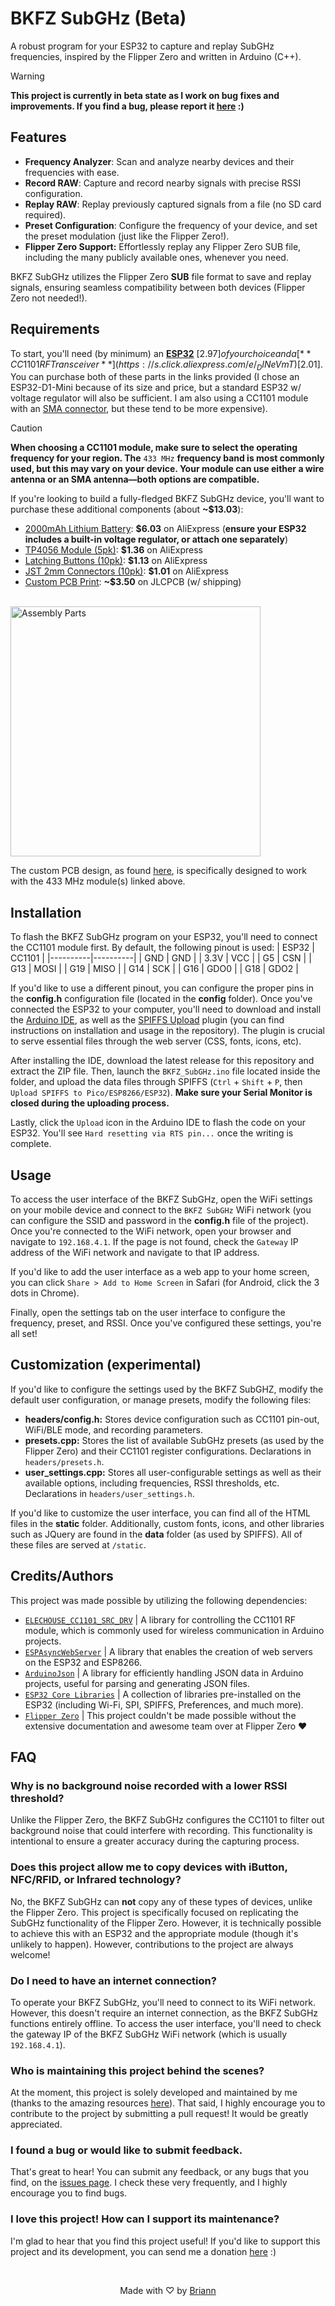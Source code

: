 # BKFZ SubGHz (Beta)
A robust program for your ESP32 to capture and replay SubGHz frequencies, inspired by the Flipper Zero and written in Arduino (C++).

> [!WARNING]
> **This project is currently in beta state as I work on bug fixes and improvements. If you find a bug, please report it <a href='https://github.com/BrianWalczak/BKFZ-SubGHz/issues'>here</a> :)**

## Features
- **Frequency Analyzer**: Scan and analyze nearby devices and their frequencies with ease.
- **Record RAW**: Capture and record nearby signals with precise RSSI configuration.
- **Replay RAW**: Replay previously captured signals from a file (no SD card required).
- **Preset Configuration**: Configure the frequency of your device, and set the preset modulation (just like the Flipper Zero!).
- **Flipper Zero Support:** Effortlessly replay any Flipper Zero SUB file, including the many publicly available ones, whenever you need.

BKFZ SubGHz utilizes the Flipper Zero **SUB** file format to save and replay signals, ensuring seamless compatibility between both devices (Flipper Zero not needed!).

## Requirements
To start, you'll need (by minimum) an [**ESP32**](https://s.click.aliexpress.com/e/_DCh9q31) [$2.97] of your choice and a [**CC1101 RF Transceiver**](https://s.click.aliexpress.com/e/_DlNeVmT) [$2.01]. You can purchase both of these parts in the links provided (I chose an ESP32-D1-Mini because of its size and price, but a standard ESP32 w/ voltage regulator will also be sufficient. I am also using a CC1101 module with an [SMA connector](https://s.click.aliexpress.com/e/_Dn4dKAr), but these tend to be more expensive).

> [!CAUTION]
> **When choosing a CC1101 module, make sure to select the operating frequency for your region. The** `433 MHz` **frequency band is most commonly used, but this may vary on your device. Your module can use either a wire antenna or an SMA antenna—both options are compatible.**

If you're looking to build a fully-fledged BKFZ SubGHz device, you'll want to purchase these additional components (about **~$13.03**):
- [2000mAh Lithium Battery](https://s.click.aliexpress.com/e/_DnKGR3V): **$6.03** on AliExpress (**ensure your ESP32 includes a built-in voltage regulator, or attach one separately**)
- [TP4056 Module (5pk)](https://s.click.aliexpress.com/e/_Dd8V8J1): **$1.36** on AliExpress
- [Latching Buttons (10pk)](https://s.click.aliexpress.com/e/_DkSsHEL): **$1.13** on AliExpress 
- [JST 2mm Connectors (10pk)](https://s.click.aliexpress.com/e/_DCTEiy7): **$1.01** on AliExpress 
- [Custom PCB Print](https://github.com/BrianWalczak/BKFZ-SubGHz/tree/main/KiCad_PCB#bkfz-subghz---kicad-pcb): **~$3.50** on JLCPCB (w/ shipping)
<br>
<img src="https://github.com/user-attachments/assets/beffe9a9-9035-4349-9055-57c599767048" alt="Assembly Parts" width="400"/>

The custom PCB design, as found [here](https://github.com/BrianWalczak/BKFZ-SubGHz/tree/main/KiCad_PCB#bkfz-subghz---kicad-pcb), is specifically designed to work with the 433 MHz module(s) linked above.

## Installation
To flash the BKFZ SubGHz program on your ESP32, you'll need to connect the CC1101 module first. By default, the following pinout is used:
| ESP32 | CC1101 |
|----------|----------|
| GND | GND |
| 3.3V | VCC |
| G5 | CSN |
| G13 | MOSI |
| G19 | MISO |
| G14 | SCK |
| G16 | GDO0 |
| G18 | GDO2 |

If you'd like to use a different pinout, you can configure the proper pins in the **config.h** configuration file (located in the **config** folder).
Once you've connected the ESP32 to your computer, you'll need to download and install the [Arduino IDE](https://www.arduino.cc/en/software), as well as the [SPIFFS Upload](https://github.com/espx-cz/arduino-spiffs-upload) plugin (you can find instructions on installation and usage in the repository). The plugin is crucial to serve essential files through the web server (CSS, fonts, icons, etc).

After installing the IDE, download the latest release for this repository and extract the ZIP file. Then, launch the `BKFZ_SubGHz.ino` file located inside the folder, and upload the data files through SPIFFS (`Ctrl` + `Shift` + `P`, then `Upload SPIFFS to Pico/ESP8266/ESP32`). **Make sure your Serial Monitor is closed during the uploading process.**

Lastly, click the `Upload` icon in the Arduino IDE to flash the code on your ESP32. You'll see `Hard resetting via RTS pin...` once the writing is complete.

## Usage
To access the user interface of the BKFZ SubGHz, open the WiFi settings on your mobile device and connect to the `BKFZ SubGHz` WiFi network (you can configure the SSID and password in the **config.h** file of the project). Once you're connected to the WiFi network, open your browser and navigate to `192.168.4.1`. If the page is not found, check the `Gateway` IP address of the WiFi network and navigate to that IP address.

If you'd like to add the user interface as a web app to your home screen, you can click `Share > Add to Home Screen` in Safari (for Android, click the 3 dots in Chrome).

Finally, open the settings tab on the user interface to configure the frequency, preset, and RSSI. Once you've configured these settings, you're all set!

## Customization (experimental)
If you'd like to configure the settings used by the BKFZ SubGHZ, modify the default user configuration, or manage presets, modify the following files:
- **headers/config.h:** Stores device configuration such as CC1101 pin-out, WiFi/BLE mode, and recording parameters.
- **presets.cpp:** Stores the list of available SubGHz presets (as used by the Flipper Zero) and their CC1101 register configurations. Declarations in `headers/presets.h`.
- **user_settings.cpp:** Stores all user-configurable settings as well as their available options, including frequencies, RSSI thresholds, etc. Declarations in `headers/user_settings.h`.

If you'd like to customize the user interface, you can find all of the HTML files in the **static** folder. Additionally, custom fonts, icons, and other libraries such as JQuery are found in the **data** folder (as used by SPIFFS). All of these files are served at `/static`.

## Credits/Authors
This project was made possible by utilizing the following dependencies:
- [`ELECHOUSE_CC1101_SRC_DRV`](https://www.arduino.cc/reference/en/libraries/smartrc-cc1101-driver-lib/) | A library for controlling the CC1101 RF module, which is commonly used for wireless communication in Arduino projects.
- [`ESPAsyncWebServer`](https://www.arduino.cc/reference/en/libraries/espasyncwebserver/) | A library that enables the creation of web servers on the ESP32 and ESP8266.
- [`ArduinoJson`](https://www.arduino.cc/reference/en/libraries/arduinojson/) | A library for efficiently handling JSON data in Arduino projects, useful for parsing and generating JSON files.
- [`ESP32 Core Libraries`](https://github.com/espressif/arduino-esp32/tree/master/libraries) | A collection of libraries pre-installed on the ESP32 (including Wi-Fi, SPI, SPIFFS, Preferences, and much more).
- [`Flipper Zero`](https://github.com/flipperdevices/flipperzero-firmware) | This project couldn't be made possible without the extensive documentation and awesome team over at Flipper Zero ♥

## FAQ
### Why is no background noise recorded with a lower RSSI threshold?
Unlike the Flipper Zero, the BKFZ SubGHz configures the CC1101 to filter out background noise that could interfere with recording. This functionality is intentional to ensure a greater accuracy during the capturing process.

### Does this project allow me to copy devices with iButton, NFC/RFID, or Infrared technology?
No, the BKFZ SubGHz can **not** copy any of these types of devices, unlike the Flipper Zero. This project is specifically focused on replicating the SubGHz functionality of the Flipper Zero. However, it is technically possible to achieve this with an ESP32 and the appropriate module (though it's unlikely to happen). However, contributions to the project are always welcome!

### Do I need to have an internet connection?
To operate your BKFZ SubGHz, you'll need to connect to its WiFi network. However, this doesn't require an internet connection, as the BKFZ SubGHz functions entirely offline. To access the user interface, you'll need to check the gateway IP of the BKFZ SubGHz WiFi network (which is usually `192.168.4.1`).

### Who is maintaining this project behind the scenes?
At the moment, this project is solely developed and maintained by me (thanks to the amazing resources [here](#creditsauthors)). That said, I highly encourage you to contribute to the project by submitting a pull request! It would be greatly appreciated.

### I found a bug or would like to submit feedback.
That's great to hear! You can submit any feedback, or any bugs that you find, on the <a href='https://github.com/BrianWalczak/BKFZ-SubGHz/issues'>issues page</a>. I check these very frequently, and I highly encourage you to find bugs.

### I love this project! How can I support its maintenance?
I'm glad to hear that you find this project useful! If you'd like to support this project and its development, you can send me a donation <a href='https://ko-fi.com/brianwalczak'>here</a> :)

<br>
  <p align="center">Made with ♡ by <a href="https://www.brianwalczak.com">Briann</a></p>
